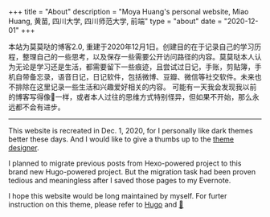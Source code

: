 +++
title = "About"
description = "Moya Huang's personal website, Miao Huang, 黄苗, 四川大学, 四川师范大学, 前端"
type = "about"
date = "2020-12-01"
+++


本站为莫莫哒的博客2.0, 重建于2020年12月1日。创建目的在于记录自己的学习历程，整理自己的一些思考，以及保存一些需要公开访问路径的内容。莫莫哒本人认为无论是学习还是生活，都需要留下一些痕迹，且尝试过日记，手账，剪贴簿，手机自带备忘录，语音日记，日记软件，包括微博、豆瓣、微信等社交软件。未来也不排除在这里记录一些生活和兴趣爱好相关的内容。
可能有一天我会发现我以前的博客写得像💩一样，或者本人过往的思维方式特别怪异，但如果不开始，那么永远都不会有进步。

---

This website is recreated in Dec. 1, 2020, for I personally like dark themes better these days.  And I would like to give a thumbs up to the [theme designer](https://github.com/zzossig/hugo-theme-zzo).

I planned to migrate previous posts from Hexo-powered project to this brand new Hugo-powered project. But the migration task had been proven tedious and meaningless after I saved those pages to my Evernote. 

I hope this website would be long maintained by myself. For furter instruction on this theme, please refer to [Hugo](https://gohugo.io/getting-started/quick-start/) and [📝](https://zzo-docs.vercel.app/zzo/)


